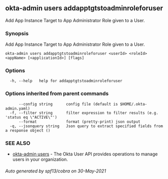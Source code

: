 ## okta-admin users addapptgtstoadminroleforuser

Add App Instance Target to App Administrator Role given to a User.

### Synopsis

Add App Instance Target to App Administrator Role given to a User.

```
okta-admin users addapptgtstoadminroleforuser <userId> <roleId> <appName> [<applicationId>] [flags]
```

### Options

```
  -h, --help   help for addapptgtstoadminroleforuser
```

### Options inherited from parent commands

```
      --config string      config file (default is $HOME/.okta-admin.yaml)
  -f, --filter string      filter expression to filter results (e.g. 'status eq \"ACTIVE\"')
      --format             format (pretty-print) json output
  -q, --jsonquery string   Json query to extract specified fields from a response object ()
```

### SEE ALSO

* [okta-admin users](okta-admin_users.md)	 - The Okta User API provides operations to manage users in your organization.

###### Auto generated by spf13/cobra on 30-May-2021
